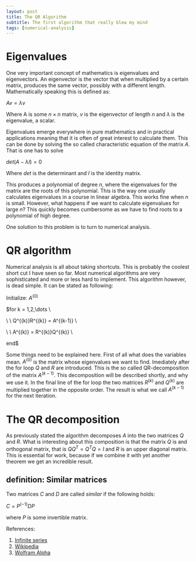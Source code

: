 ```yaml
---
layout: post
title: The QR Algorithm
subtitle: The first algorithm that really blew my mind
tags: [numerical-analysis]
---
```


# Eigenvalues

One very important concept of mathematics is eigenvalues and eigenvectors. An eigenvector is the vector that when multiplied by a certain matrix, produces the same vector, possibly with a different length. Mathematically speaking this is defined as:

$Av = \lambda v$

Where A is some $n \times n$ matrix, $v$ is the eigenvector of length $n$ and $\lambda$ is the eigenvalue, a scalar.

Eigenvalues emerge everywhere in pure mathematics and in practical applications meaning that it is often of great interest to calculate them. This can be done by solving the so called characteristic equation of the matrix $A$. That is one has to solve

$det(A - \lambda I) = 0$

Where $det$ is the determinant and $I$ is the identity matrix.

This produces a polynomial of degree $n$, where the eigenvalues for the matrix are the roots of this polynomial. This is the way one usually calculates eigenvalues in a course in linear algebra. This works fine when $n$ is small. However, what happens if we want to calculate eigenvalues for large $n$? This quickly becomes cumbersome as we have to find roots to a polynomial of high degree.

One solution to this problem is to turn to numerical analysis.

# QR algorithm

Numerical analysis is all about taking shortcuts. This is probably the coolest short cut I have seen so far. Most numerical algorithms are very sophisticated and more or less hard to implement. This algorithm however, is dead simple. It can be stated as following:

Initialize: $A^{(0)}$

$for k = 1,2,\dots \\

\ \ Q^{(k)}R^{(k)} = A^{(k-1)} \\

\ \ A^{(k)} = R^{(k)}Q^{(k)} \\

end$

Some things need to be explained here. First of all what does the variables mean. $A^{(0)}$ is the matrix whose eigenvalues we want to find. Imediately after the for loop $Q$ and $R$ are introduced. This is the so called QR-decomposition of the matrix $A^{(k-1)}$. This decomposition will be described shortly, and why we use it. In the final line of the for loop the two matrices $R^{(k)}$ and $Q^{(k)}$ are multiplied together in the opposite order. The result is what we call $A^{(k-1)}$ for the next iteration.

# The QR decomposition

As previously stated the algorithm decomposes $A$ into the two matrices $Q$ and $R$. What is interesting about this composition is that the matrix $Q$ is and orthogonal matrix, that is $QQ^T = Q^TQ = I$ and $R$ is an upper diagonal matrix. This is essential for work, because if we combine it with yet another theorem we get an incredible result.

## definition: Similar matrices
Two matrices $C$ and $D$ are called $\textit{similar}$ if the following holds:

$C = P^{(-1)}DP$

where $P$ is some invertible matrix.





References:
1. [Infinite series](https://www.youtube.com/watch?v=3gBoP8jZ1Is&t=151s)
2. [Wikipedia](https://en.wikipedia.org/wiki/Peano_axioms)
3. [Wolfram Alpha](http://mathworld.wolfram.com/PeanosAxioms.html) 
